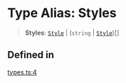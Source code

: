 # Type Alias: Styles

> **Styles**: [`Style`](../interfaces/Style.md) \| (`string` \| [`Style`](../interfaces/Style.md))[]

## Defined in

[types.ts:4](https://github.com/leowrites/memory-viz/blob/8cda88515e50b41d2533b761233a7a153c7b994c/memory-viz/src/types.ts#L4)
